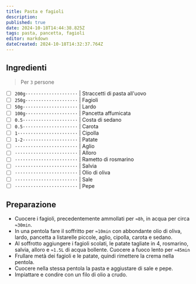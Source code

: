```yaml
---
title: Pasta e fagioli
description: 
published: true
date: 2024-10-18T14:44:38.825Z
tags: pasta, pancetta, fagioli
editor: markdown
dateCreated: 2024-10-18T14:32:37.764Z
---
```


## Ingredienti

> Per `3` persone

* [ ] `200g····················` | Straccetti di pasta all'uovo
* [ ] `250g····················` | Fagioli
* [ ] `50g·····················` | Lardo
* [ ] `100g····················` | Pancetta affumicata
* [ ] `0.5·····················` | Costa di sedano
* [ ] `0.5·····················` | Carota
* [ ] `1·······················` | Cipolla
* [ ] `1-2·····················` | Patate
* [ ] `························` | Aglio
* [ ] `························` | Alloro
* [ ] `························` | Rametto di rosmarino
* [ ] `························` | Salvia
* [ ] `························` | Olio di oliva
* [ ] `························` | Sale
* [ ] `························` | Pepe

## Preparazione

* Cuocere i fagioli, precedentemente ammollati per `≈8h`, in acqua per circa `≈30min`.
* In una pentola fare il soffritto per `≈10min` con abbondante olio di oliva, lardo, pancetta a listarelle piccole, aglio, cipolla, carota e sedano.
* Al soffrotto aggiungere i fagioli scolati, le patate tagliate in 4, rosmarino, salvia, alloro e `≈1.5L` di acqua bollente. Cuocere a fuoco lento per `≈45min`
* Frullare metà dei fagioli e le patate, quindi rimettere la crema nella pentola.
* Cuocere nella stessa pentola la pasta e aggiustare di sale e pepe.
* Impiattare e condire con un filo di olio a crudo.
